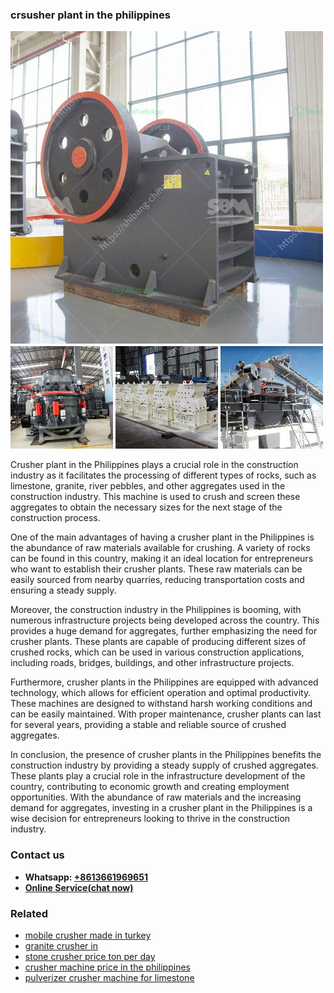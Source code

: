 <h3>crsusher plant in the philippines</h3><img src='1708499391.jpg' alt=''><p>Crusher plant in the Philippines plays a crucial role in the construction industry as it facilitates the processing of different types of rocks, such as limestone, granite, river pebbles, and other aggregates used in the construction industry. This machine is used to crush and screen these aggregates to obtain the necessary sizes for the next stage of the construction process.</p><p>One of the main advantages of having a crusher plant in the Philippines is the abundance of raw materials available for crushing. A variety of rocks can be found in this country, making it an ideal location for entrepreneurs who want to establish their crusher plants. These raw materials can be easily sourced from nearby quarries, reducing transportation costs and ensuring a steady supply.</p><p>Moreover, the construction industry in the Philippines is booming, with numerous infrastructure projects being developed across the country. This provides a huge demand for aggregates, further emphasizing the need for crusher plants. These plants are capable of producing different sizes of crushed rocks, which can be used in various construction applications, including roads, bridges, buildings, and other infrastructure projects.</p><p>Furthermore, crusher plants in the Philippines are equipped with advanced technology, which allows for efficient operation and optimal productivity. These machines are designed to withstand harsh working conditions and can be easily maintained. With proper maintenance, crusher plants can last for several years, providing a stable and reliable source of crushed aggregates.</p><p>In conclusion, the presence of crusher plants in the Philippines benefits the construction industry by providing a steady supply of crushed aggregates. These plants play a crucial role in the infrastructure development of the country, contributing to economic growth and creating employment opportunities. With the abundance of raw materials and the increasing demand for aggregates, investing in a crusher plant in the Philippines is a wise decision for entrepreneurs looking to thrive in the construction industry.</p><h3>Contact us</h3><ul><li><strong>Whatsapp:&nbsp;<a href="https://wa.me/8613661969651">+8613661969651</a></strong></li><li><a href="https://swt.shibang-china.com/?git&amp;zhl&amp;crsusher plant in the philippines"><strong>Online Service(chat now)</strong></a></li></ul><h3>Related</h3><ul><li><a href='mobile crusher made in turkey.md'>mobile crusher made in turkey</a></li><li><a href='granite crusher in.md'>granite crusher in</a></li><li><a href='stone crusher price ton per day.md'>stone crusher price ton per day</a></li><li><a href='crusher machine price in the philippines.md'>crusher machine price in the philippines</a></li><li><a href='pulverizer crusher machine for limestone.md'>pulverizer crusher machine for limestone</a></li></ul>